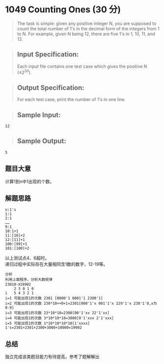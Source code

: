 # 1049 Counting Ones (30 分)
> The task is simple: given any positive integer N, you are supposed to count the total number of 1's in the decimal form of the integers from 1 to N. For example, given N being 12, there are five 1's in 1, 10, 11, and 12.

> ## Input Specification:  
> Each input file contains one test case which gives the positive N (≤2<sup>30</sup>​​).

> ## Output Specification:
> For each test case, print the number of 1's in one line.

> ## Sample Input:
```
12
```
> ## Sample Output:
```
5
```
## 题目大意
计算1到n中1出现的个数。
## 解题思路
```
n:1's  
1:1  
2:1  
……
9:1  
10:1+1  
11:[10]+2  
12:[11]+1 
100:[99]+1
101:[100]+2
```
以上测试点4、6超时。  
递归过程中实际存在大量相同含1数的数字，12-19等。  
```
分析
利用上面程序，分析大数规律
23010-》19902
    2 3 0 1 0
i   5 4 3 2 1
i=1 可能出现1的次数 2301 [0000'1 0001'1 2300'1]
i=2 可能出现1的次数 230*10++0+1=2301[000'1'x 001'1'x 229'1'x 230'1'0,x为0-9]
i=3 可能出现1的次数 23*10*10=2300[00'1'xx 22'1'xx]
i=4 可能出现1的次数 3*10*10*10=3000[0'1'xxx 2'1'xxx]
i=5 可能出现1的次数 1*10*10*10*10[1'xxxx]
1's=2301+2301+2300+3000+10000=19902
```
## 总结
独立完成该类题目能力有待提高，参考了题解解出